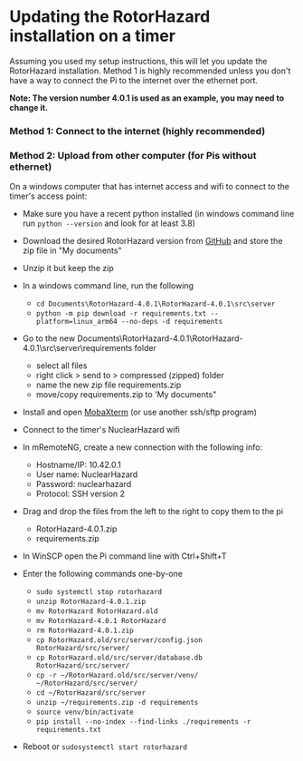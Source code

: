 # Updating the RotorHazard installation on a timer

Assuming you used my setup instructions, this will let you update the RotorHazard installation. Method 1 is highly recommended unless you don't have a way to connect the Pi to the internet over the ethernet port.

**Note: The version number 4.0.1 is used as an example, you may need to change it.**

### Method 1: Connect to the internet (highly recommended)


### Method 2: Upload from other computer (for Pis without ethernet)

On a windows computer that has internet access and wifi to connect to the timer's access point:

- Make sure you have a recent python installed (in windows command line run ```python --version``` and look for at least 3.8)

- Download the desired RotorHazard version from [GitHub](https://github.com/RotorHazard/RotorHazard/releases) and store the zip file in "My documents"

- Unzip it but keep the zip

- In a windows command line, run the following
    - ```cd Documents\RotorHazard-4.0.1\RotorHazard-4.0.1\src\server```
    - ```python -m pip download -r requirements.txt --platform=linux_arm64 --no-deps -d requirements```

- Go to the new Documents\RotorHazard-4.0.1\RotorHazard-4.0.1\src\server\requirements folder
    - select all files
    - right click > send to > compressed (zipped) folder
    - name the new zip file requirements.zip
    - move/copy requirements.zip to 'My documents"

- Install and open [MobaXterm](https://mobaxterm.mobatek.net/download-home-edition.html) (or use another ssh/sftp program)

- Connect to the timer's NuclearHazard wifi

- In mRemoteNG, create a new connection with the following info:
    - Hostname/IP: 10.42.0.1
    - User name: NuclearHazard
    - Password: nuclearhazard
    - Protocol: SSH version 2
    
- Drag and drop the files from the left to the right to copy them to the pi
    - RotorHazard-4.0.1.zip
    - requirements.zip

- In WinSCP open the Pi command line with Ctrl+Shift+T

- Enter the following commands one-by-one
    - ```sudo systemctl stop rotorhazard```
    - ```unzip RotorHazard-4.0.1.zip```
    - ```mv RotorHazard RotorHazard.old```
    - ```mv RotorHazard-4.0.1 RotorHazard```
    - ```rm RotorHazard-4.0.1.zip```
    - ```cp RotorHazard.old/src/server/config.json RotorHazard/src/server/```
    - ```cp RotorHazard.old/src/server/database.db RotorHazard/src/server/```
    - ```cp -r ~/RotorHazard.old/src/server/venv/ ~/RotorHazard/src/server/```
    - ```cd ~/RotorHazard/src/server```
    - ```unzip ~/requirements.zip -d requirements```
    - ```source venv/bin/activate```
    - ```pip install --no-index --find-links ./requirements -r requirements.txt```

- Reboot or ```sudosystemctl start rotorhazard```